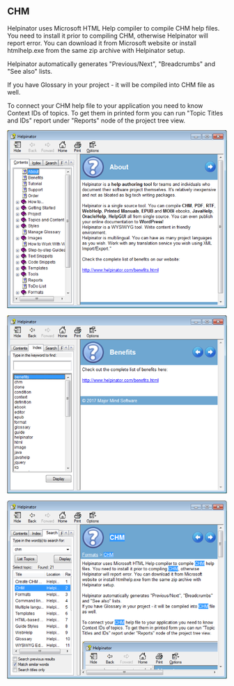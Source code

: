 ## CHM

Helpinator uses Microsoft HTML Help compiler to compile CHM help files. You need to install it prior to compiling CHM, otherwise Helpinator will report error. You can download it from Microsoft website or install htmlhelp.exe from the same zip archive with Helpinator setup.


Helpinator automatically generates "Previous/Next", "Breadcrumbs" and "See also" lists.

If you have Glossary in your project - it will be compiled into CHM file as well.


To connect your CHM help file to your application you need to know Context IDs of topics. To get them in printed form you can run "Topic Titles and IDs" report under "Reports" node of the project tree view.


![chm.png](images/chm.png "chm.png")


![chm1.png](images/chm1.png "chm1.png")


![chm2.png](images/chm2.png "chm2.png")
